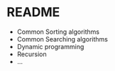 # README

- Common Sorting algorithms
- Common Searching algorithms
- Dynamic programming
- Recursion
- …

